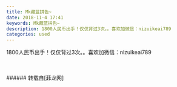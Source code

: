 ```yaml
---
title: Mk藏蓝拼色~
date: 2018-11-4 17:41
keywords: Mk藏蓝拼色~
description: 1800人民币出手！仅仅背过3次。。喜欢加微信：nizuikeai789
categories: used
---
```

<td class="t_f" id="postmessage_2216088">

1800人民币出手！仅仅背过3次。。喜欢加微信：nizuikeai789<br/>
<img alt="" border="0" class="zoom" data-cf-modified-68a75c9a1de8a1cdd98f5a78-="" file="http://www.flw.ph/data/appbyme/upload/image/201811/04/czwzkg8hb67a.jpg" id="aimg_CqKv8" lazyloadthumb="1" onclick="" onmouseover="" src="http://www.flw.ph/data/appbyme/upload/image/201811/04/czwzkg8hb67a.jpg"/><br/>
<br/>
<img alt="" border="0" class="zoom" data-cf-modified-68a75c9a1de8a1cdd98f5a78-="" file="http://www.flw.ph/data/appbyme/upload/image/201811/04/NUiSyIfYAPEk.jpg" id="aimg_w649R" lazyloadthumb="1" onclick="" onmouseover="" src="http://www.flw.ph/data/appbyme/upload/image/201811/04/NUiSyIfYAPEk.jpg"/><br/>
<br/>
</td>
###### 转载自[菲龙网]